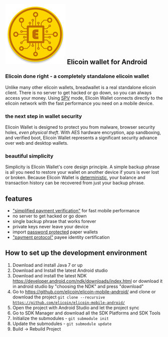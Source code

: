 ![ƀ](/images/icon.png) Elicoin wallet for Android
----------------------------------


### Elicoin done right - a completely standalone elicoin wallet

Unlike many other elicoin wallets, breadwallet is a real standalone elicoin client. There is no server to get hacked or go down, so you can always access your money. Using [SPV](https://en.bitcoin.it/wiki/Thin_Client_Security#Header-Only_Clients) mode, Elicoin Wallet connects directly to the elicoin network with the fast performance you need on a mobile device.

### the next step in wallet security

Elicoin Wallet is designed to protect you from malware, browser security holes, *even physical theft*. With AES hardware encryption, app sandboxing, and verified boot, Elicoin Wallet represents a significant security advance over web and desktop wallets.

### beautiful simplicity

Simplicity is Elicoin Wallet's core design principle. A simple backup phrase is all you need to restore your wallet on another device if yours is ever lost or broken.  Because Elicoin Wallet is  [deterministic](https://github.com/bitcoin/bips/blob/master/bip-0032.mediawiki), your balance and transaction history can be recovered from just your backup phrase.

## features

- ["simplified payment verification"](https://github.com/bitcoin/bips/blob/master/bip-0037.mediawiki) for fast mobile performance
- no server to get hacked or go down
- single backup phrase that works forever
- private keys never leave your device
- import [password protected](https://github.com/bitcoin/bips/blob/master/bip-0038.mediawiki) paper wallets
- ["payment protocol"](https://github.com/bitcoin/bips/blob/master/bip-0070.mediawiki) payee identity certification

## How to set up the development environment
1. Download and install Java 7 or up
2. Download and Install the latest Android studio
3. Download and install the latest NDK https://developer.android.com/ndk/downloads/index.html or download it in android studio by "choosing the NDK" and press "download"
4. Go to https://github.com/elicoin/elicoin-mobile-android/ and clone or download the project <code>git clone --recursive https://github.com/elicoin/elicoin-mobile-android/</code>
5. Open the project with Android Studio and let the project sync
6. Go to SDK Manager and download all the SDK Platforms and SDK Tools
7. Initialize the submodules - <code>git submodule init</code>
8. Update the submodules - <code>git submodule update</code>
9. Build -> Rebuild Project
